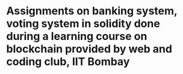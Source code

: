 # Assignments on banking system, voting system in solidity done during a learning course on blockchain provided by web and coding club, IIT Bombay
